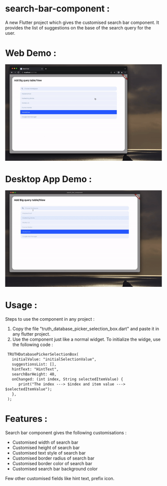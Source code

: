 # search-bar-component :

A new Flutter project which gives the customised search bar component. 
It provides the list of suggestions on the base of the search query for the user.

# Web Demo :

![](https://github.com/zahidshaikh9013/search-bar-component/blob/main/demo/web_demo.gif)

# Desktop App Demo :

![](https://github.com/zahidshaikh9013/search-bar-component/blob/main/demo/desktop_app_demo.gif)

# Usage :

Steps to use the component in any project : 
1. Copy the file "truth_database_picker_selection_box.dart" and paste it in any flutter project.
2. Use the component just like a normal widget. To initialize the widge, use the following code : 
  ```
   TRUTHDatabasePickerSelectionBox(
     initialValue: "initialSelectionValue",
     suggestionsList: [],
     hintText: "HintText",
     searchBarHeight: 40,
     onChanged: (int index, String selectedItemValue) {
        print("The index ---> $index and item value ---> $selectedItemValue");
     },
   );
  ```

# Features :

Search bar component gives the following customisations : 

- Customised width of search bar
- Customised height of search bar
- Customised text style of search bar
- Customised border radius of search bar
- Customised border color of search bar
- Customised search bar background color

Few other customised fields like hint text, prefix icon.
